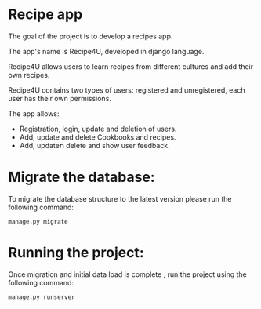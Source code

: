 # Recipe app

The goal of the project is to develop a recipes app.

The app's name is Recipe4U, developed in django language.

Recipe4U allows users to learn recipes from different cultures and add their own recipes.

Recipe4U contains two types of users: registered and unregistered, each user has their own permissions.

The app allows:
- Registration, login, update and deletion of users.
- Add, update and delete Cookbooks and recipes.
- Add, updateת delete and show user feedback.

# Migrate the database:

To migrate the database structure to the latest version please run the following command:

`manage.py migrate`

# Running the project:

Once migration and initial data load is complete , run the project using the following command:

`manage.py runserver`

